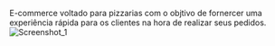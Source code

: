 E-commerce voltado para pizzarias com o objtivo de fornercer uma experiência rápida para os clientes na hora de realizar seus pedidos.
![Screenshot_1](https://github.com/GabrielWojcik/E-commerce-PizzaHub/assets/62144072/82446a16-0847-43fa-af84-99dbdbefdbe9)
